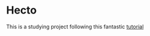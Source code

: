 # Hecto

This is a studying project following this fantastic [tutorial](https://www.flenker.blog/hecto/)
